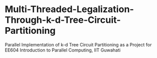 # Multi-Threaded-Legalization-Through-k-d-Tree-Circuit-Partitioning
Parallel Implementation of k-d Tree Circuit Partitioning as a Project for EE604 Introduction to Parallel Computing, IIT Guwahati 
